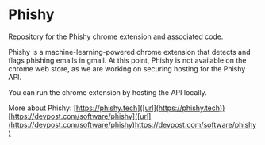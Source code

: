 # Phishy
Repository for the Phishy chrome extension and associated code.

Phishy is a machine-learning-powered chrome extension that detects and flags phishing emails in gmail. At this point, Phishy is not available on the chrome web store, as we are working on securing hosting for the Phishy API.

You can run the chrome extension by hosting the API locally.

More about Phishy:
[https://phishy.tech]([url](https://phishy.tech))
[https://devpost.com/software/phishy]([url](https://devpost.com/software/phishy)https://devpost.com/software/phishy)
